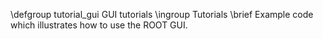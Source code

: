 \defgroup tutorial_gui GUI tutorials
\ingroup Tutorials
\brief Example code which illustrates how to use the ROOT GUI.
